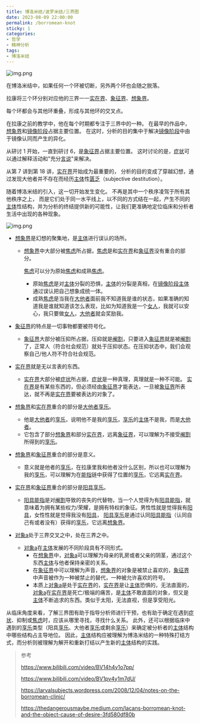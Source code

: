 ```yaml
---
title: 博洛米结/波罗米结/三界图
date: 2023-08-09 22:00:00
permalink: /borromean-knot
sticky: 1
categories:
- 哲学
- 精神分析
tags:
- 博洛米结
---
```



![img.png](/images/lacan/borromean-knot-1.png)

在博洛米结中，如果任何一个环被切断，另外两个环也会随之脱落。

拉康将三个环分别对应他的三界一一[实在界](/real)、[象征界](/symbolic)、[想象界](/imaginary)。

每个环都会与其他环重叠，形成与其他环的交叉点。

在拉康之前的教学中，他在每个时期都专注于三界中的一种。
在最早的作品中，[想象界](/imaginary)和[镜像阶段](/mirror-stage)占据主要位置。
在这时，分析的目的集中于解决[镜像阶段](/mirror-stage)中由于镜像认同而产生的异化。

从研讨 1 开始，一直到研讨 6，是[象征界](/symbolic)占据主要位置。
这时讨论的是，[症状](/symptom)可以通过解释活动和"充分[言说](/speech)"来解决。

从第 7 讲到第 18 讲，[实在界](/real)开始成为最重要的，
分析的目的变成了穿越幻想，通过发现大他者并不存在而经历[主体](/subject)性[匮乏](/lack)（subjective destitution）。

随着博洛米结的引入，这一切开始发生变化。
不再是其中一个秩序凌驾于所有其他秩序之上，
而是它们处于同一水平线上，以不同的方式结在一起，产生不同的[主体](/subject)性结构，并为分析的终结提供新的可能性，让我们更准确地定位临床和分析者生活中出现的各种现象。

![img.png](/images/lacan/borromo1.jpg)

- [想象界](/imaginary)是幻想的聚集地，是[主体](/subject)进行误认的场所。

  - [想象界](/imaginary)中大部分被[焦虑](/anxiety)所占据，[焦虑](/anxiety)是和[实在界](/real)和[象征界](/symbolic)没有重合的部分。
  
    [焦虑](/anxiety)可以分为原始[焦虑](/anxiety)和成熟[焦虑](/anxiety)。
    - 原始[焦虑](/anxiety)是对[主体](/subject)分裂的恐惧，[主体](/subject)的分裂是真相，在[镜像阶段](/mirror-stage)[主体](/subject)通过误认把自己想象成统一体。
    - 成熟[焦虑](/anxiety)是当我在[大他者](/Other)面前我不知道我是谁的状态，如果准确的知道我是谁就知道该怎么表现，比如为知道我是一个[女人](/women)，我就可以安心，我只要做[女人](/women)，[大他者](/Other)就会奖励我。

- [象征界](/symbolic)的特点是一切事物都要被符号化。
  - [象征界](/symbolic)大部分被压抑所占据，压抑就是[阉割](/castration)，只要进入[象征界](/symbolic)就是被[阉割](/castration)了，正常人（符合社会规范）就处于压抑状态。在压抑状态中，我们会观察自己/他人符不符合社会规范。

- [实在界](/real)就是无以言表的东西。
  - [实在界](/real)大部分被[症状](/symptom)所占据，[症状](/symptom)是一种真理，真理就是一种不可能。
  [实在界](/real)是有某些东西的，但必须经由[象征界](/symbolic)才能表达，一旦被[象征界](/symbolic)所表达，就不再是[实在界](/real)要被表达的对象了。

- [想象界](/imaginary)和[实在界](/real)重合的部分是[大他者](/Other)[享乐](/jouissance)。
  - 他是[大他者](/Other)的[享乐](/jouissance)，说明他不是我的[享乐](/jouissance)，[享乐](/jouissance)的[主体](/subject)不是我，而是[大他者](/Other)。
  - 它包含了部分[想象界](/imaginary)和部分[实在界](/real)，远离[象征界](/symbolic)，可以理解为不接受[阉割](/castration)所得到的[享乐](/jouissance)。

- [想象界](/imaginary)和[象征界](/symbolic)重合的部分是意义。
  - 意义就是他者的[享乐](/jouissance)，在拉康里我和他者没什么区别，所以也可以理解为我的[享乐](/jouissance)，可以理解为在[能指](/signifier)链中获得了位置的[享乐](/jouissance)，它远离[实在界](/real)。

- [实在界](/real)和[象征界](/symbolic)重合的部分是[阳具](/phallus)[享乐](/jouissance)。
  - [阳具](/phallus)[能指](/signifier)是对[阉割](/castration)导致的丧失的代替物，当一个人觉得为有[阳具](/phallus)[能指](/signifier)，就意味着为拥有某些权力/荣耀，是拥有特权的象征。男性性就是觉得我有[阳具](/phallus)，女性性就是觉得我没有[阳具](/phallus)，
  [阳具](/phallus)[享乐](/jouissance)是通过认同[阳具](/phallus)[能指](/signifier)（认同自己有或者没有）获得的[享乐](/jouissance)，它远离[想象界](/imaginary)。

- [对象a](/objet-petit-a)处于三界交叉之中，处在三界之中。
  - [对象a](/objet-petit-a)在[主体](/subject)发展的不同阶段具有不同形式。
    - 在[想象界](/imaginary)中，[对象a](/objet-petit-a)可以理解为母亲的乳房或者父亲的阴茎，通过这个东西[主体](/subject)与他者保持亲密的关系。
    - 在[象征界](/symbolic)中可以理解为声音，[想象界](/imaginary)的对象是被禁止喜欢的，[象征界](/symbolic)中声音被作为一种被禁止的替代，一种被允许喜欢的符号。
    - 本质上[对象a](/objet-petit-a)是处于[实在界](/real)的，[实在界](/real)是让[主体](/subject)恐惧的，无法直面的，[对象a](/objet-petit-a)在[实在界](/real)是死亡/极端的痛苦，是[主体](/subject)不敢直面的对象，但又是[主体](/subject)不断追求的东西。类似于太阳，无法直视，但是享受阳光。

从临床角度来看，了解三界图有助于指导分析师进行干预，也有助于确定在遇到[症状](/symptom)、抑制或[焦虑](/anxiety)时，应该从哪里寻找，寻找什么关系。
此外，还可以根据临床中遇到的[享乐](/jouissance)类型（阳具[享乐](/jouissance)、大他者[享乐](/jouissance)或剩余[享乐](/jouissance)）来确定被分析者的[主体](/subject)结构中哪些结构占主导地位。
因此，[主体](/subject)结构应被理解为博洛米结的一种特殊打结方式，而分析则被理解为解开和重新打结以产生新的[主体](/subject)结构的实践。





> 参考
> 
> https://www.bilibili.com/video/BV14h4y1o7pp/
> 
> https://www.bilibili.com/video/BV1pv4y1m7dU/
> 
> https://larvalsubjects.wordpress.com/2008/12/04/notes-on-the-borromean-clinic/
> 
> https://thedangerousmaybe.medium.com/lacans-borromean-knot-and-the-object-cause-of-desire-3fd580df80b